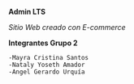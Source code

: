 **Admin LTS**

*Sitio Web creado con E-commerce*

**Integrantes Grupo 2**

    -Mayra Cristina Santos
    -Nataly Yoseth Amador
    -Angel Gerardo Urquía
